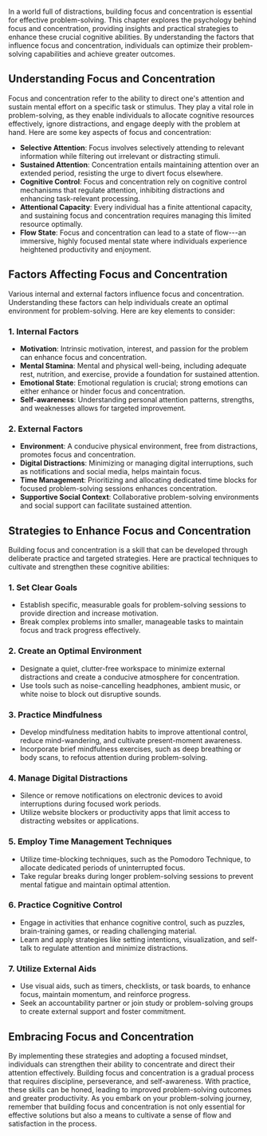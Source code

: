 
In a world full of distractions, building focus and concentration is essential for effective problem-solving. This chapter explores the psychology behind focus and concentration, providing insights and practical strategies to enhance these crucial cognitive abilities. By understanding the factors that influence focus and concentration, individuals can optimize their problem-solving capabilities and achieve greater outcomes.

Understanding Focus and Concentration
-------------------------------------

Focus and concentration refer to the ability to direct one's attention and sustain mental effort on a specific task or stimulus. They play a vital role in problem-solving, as they enable individuals to allocate cognitive resources effectively, ignore distractions, and engage deeply with the problem at hand. Here are some key aspects of focus and concentration:

* **Selective Attention**: Focus involves selectively attending to relevant information while filtering out irrelevant or distracting stimuli.
* **Sustained Attention**: Concentration entails maintaining attention over an extended period, resisting the urge to divert focus elsewhere.
* **Cognitive Control**: Focus and concentration rely on cognitive control mechanisms that regulate attention, inhibiting distractions and enhancing task-relevant processing.
* **Attentional Capacity**: Every individual has a finite attentional capacity, and sustaining focus and concentration requires managing this limited resource optimally.
* **Flow State**: Focus and concentration can lead to a state of flow---an immersive, highly focused mental state where individuals experience heightened productivity and enjoyment.

Factors Affecting Focus and Concentration
-----------------------------------------

Various internal and external factors influence focus and concentration. Understanding these factors can help individuals create an optimal environment for problem-solving. Here are key elements to consider:

### 1. **Internal Factors**

* **Motivation**: Intrinsic motivation, interest, and passion for the problem can enhance focus and concentration.
* **Mental Stamina**: Mental and physical well-being, including adequate rest, nutrition, and exercise, provide a foundation for sustained attention.
* **Emotional State**: Emotional regulation is crucial; strong emotions can either enhance or hinder focus and concentration.
* **Self-awareness**: Understanding personal attention patterns, strengths, and weaknesses allows for targeted improvement.

### 2. **External Factors**

* **Environment**: A conducive physical environment, free from distractions, promotes focus and concentration.
* **Digital Distractions**: Minimizing or managing digital interruptions, such as notifications and social media, helps maintain focus.
* **Time Management**: Prioritizing and allocating dedicated time blocks for focused problem-solving sessions enhances concentration.
* **Supportive Social Context**: Collaborative problem-solving environments and social support can facilitate sustained attention.

Strategies to Enhance Focus and Concentration
---------------------------------------------

Building focus and concentration is a skill that can be developed through deliberate practice and targeted strategies. Here are practical techniques to cultivate and strengthen these cognitive abilities:

### 1. **Set Clear Goals**

* Establish specific, measurable goals for problem-solving sessions to provide direction and increase motivation.
* Break complex problems into smaller, manageable tasks to maintain focus and track progress effectively.

### 2. **Create an Optimal Environment**

* Designate a quiet, clutter-free workspace to minimize external distractions and create a conducive atmosphere for concentration.
* Use tools such as noise-cancelling headphones, ambient music, or white noise to block out disruptive sounds.

### 3. **Practice Mindfulness**

* Develop mindfulness meditation habits to improve attentional control, reduce mind-wandering, and cultivate present-moment awareness.
* Incorporate brief mindfulness exercises, such as deep breathing or body scans, to refocus attention during problem-solving.

### 4. **Manage Digital Distractions**

* Silence or remove notifications on electronic devices to avoid interruptions during focused work periods.
* Utilize website blockers or productivity apps that limit access to distracting websites or applications.

### 5. **Employ Time Management Techniques**

* Utilize time-blocking techniques, such as the Pomodoro Technique, to allocate dedicated periods of uninterrupted focus.
* Take regular breaks during longer problem-solving sessions to prevent mental fatigue and maintain optimal attention.

### 6. **Practice Cognitive Control**

* Engage in activities that enhance cognitive control, such as puzzles, brain-training games, or reading challenging material.
* Learn and apply strategies like setting intentions, visualization, and self-talk to regulate attention and minimize distractions.

### 7. **Utilize External Aids**

* Use visual aids, such as timers, checklists, or task boards, to enhance focus, maintain momentum, and reinforce progress.
* Seek an accountability partner or join study or problem-solving groups to create external support and foster commitment.

Embracing Focus and Concentration
---------------------------------

By implementing these strategies and adopting a focused mindset, individuals can strengthen their ability to concentrate and direct their attention effectively. Building focus and concentration is a gradual process that requires discipline, perseverance, and self-awareness. With practice, these skills can be honed, leading to improved problem-solving outcomes and greater productivity. As you embark on your problem-solving journey, remember that building focus and concentration is not only essential for effective solutions but also a means to cultivate a sense of flow and satisfaction in the process.
